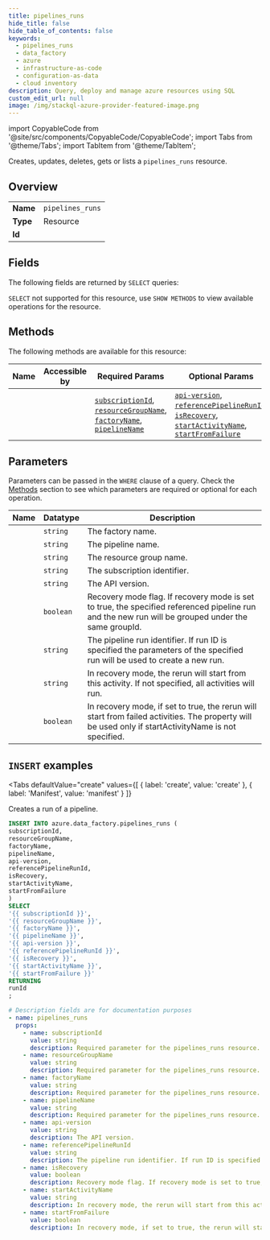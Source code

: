 ```yaml
--- 
title: pipelines_runs
hide_title: false
hide_table_of_contents: false
keywords:
  - pipelines_runs
  - data_factory
  - azure
  - infrastructure-as-code
  - configuration-as-data
  - cloud inventory
description: Query, deploy and manage azure resources using SQL
custom_edit_url: null
image: /img/stackql-azure-provider-featured-image.png
---
```


import CopyableCode from '@site/src/components/CopyableCode/CopyableCode';
import Tabs from '@theme/Tabs';
import TabItem from '@theme/TabItem';

Creates, updates, deletes, gets or lists a <code>pipelines_runs</code> resource.

## Overview
<table><tbody>
<tr><td><b>Name</b></td><td><code>pipelines_runs</code></td></tr>
<tr><td><b>Type</b></td><td>Resource</td></tr>
<tr><td><b>Id</b></td><td><CopyableCode code="azure.data_factory.pipelines_runs" /></td></tr>
</tbody></table>

## Fields

The following fields are returned by `SELECT` queries:

`SELECT` not supported for this resource, use `SHOW METHODS` to view available operations for the resource.


## Methods

The following methods are available for this resource:

<table>
<thead>
    <tr>
    <th>Name</th>
    <th>Accessible by</th>
    <th>Required Params</th>
    <th>Optional Params</th>
    <th>Description</th>
    </tr>
</thead>
<tbody>
<tr>
    <td><a href="#create"><CopyableCode code="create" /></a></td>
    <td><CopyableCode code="insert" /></td>
    <td><a href="#parameter-subscriptionId"><code>subscriptionId</code></a>, <a href="#parameter-resourceGroupName"><code>resourceGroupName</code></a>, <a href="#parameter-factoryName"><code>factoryName</code></a>, <a href="#parameter-pipelineName"><code>pipelineName</code></a></td>
    <td><a href="#parameter-api-version"><code>api-version</code></a>, <a href="#parameter-referencePipelineRunId"><code>referencePipelineRunId</code></a>, <a href="#parameter-isRecovery"><code>isRecovery</code></a>, <a href="#parameter-startActivityName"><code>startActivityName</code></a>, <a href="#parameter-startFromFailure"><code>startFromFailure</code></a></td>
    <td>Creates a run of a pipeline.</td>
</tr>
</tbody>
</table>

## Parameters

Parameters can be passed in the `WHERE` clause of a query. Check the [Methods](#methods) section to see which parameters are required or optional for each operation.

<table>
<thead>
    <tr>
    <th>Name</th>
    <th>Datatype</th>
    <th>Description</th>
    </tr>
</thead>
<tbody>
<tr id="parameter-factoryName">
    <td><CopyableCode code="factoryName" /></td>
    <td><code>string</code></td>
    <td>The factory name.</td>
</tr>
<tr id="parameter-pipelineName">
    <td><CopyableCode code="pipelineName" /></td>
    <td><code>string</code></td>
    <td>The pipeline name.</td>
</tr>
<tr id="parameter-resourceGroupName">
    <td><CopyableCode code="resourceGroupName" /></td>
    <td><code>string</code></td>
    <td>The resource group name.</td>
</tr>
<tr id="parameter-subscriptionId">
    <td><CopyableCode code="subscriptionId" /></td>
    <td><code>string</code></td>
    <td>The subscription identifier.</td>
</tr>
<tr id="parameter-api-version">
    <td><CopyableCode code="api-version" /></td>
    <td><code>string</code></td>
    <td>The API version.</td>
</tr>
<tr id="parameter-isRecovery">
    <td><CopyableCode code="isRecovery" /></td>
    <td><code>boolean</code></td>
    <td>Recovery mode flag. If recovery mode is set to true, the specified referenced pipeline run and the new run will be grouped under the same groupId.</td>
</tr>
<tr id="parameter-referencePipelineRunId">
    <td><CopyableCode code="referencePipelineRunId" /></td>
    <td><code>string</code></td>
    <td>The pipeline run identifier. If run ID is specified the parameters of the specified run will be used to create a new run.</td>
</tr>
<tr id="parameter-startActivityName">
    <td><CopyableCode code="startActivityName" /></td>
    <td><code>string</code></td>
    <td>In recovery mode, the rerun will start from this activity. If not specified, all activities will run.</td>
</tr>
<tr id="parameter-startFromFailure">
    <td><CopyableCode code="startFromFailure" /></td>
    <td><code>boolean</code></td>
    <td>In recovery mode, if set to true, the rerun will start from failed activities. The property will be used only if startActivityName is not specified.</td>
</tr>
</tbody>
</table>

## `INSERT` examples

<Tabs
    defaultValue="create"
    values={[
        { label: 'create', value: 'create' },
        { label: 'Manifest', value: 'manifest' }
    ]}
>
<TabItem value="create">

Creates a run of a pipeline.

```sql
INSERT INTO azure.data_factory.pipelines_runs (
subscriptionId,
resourceGroupName,
factoryName,
pipelineName,
api-version,
referencePipelineRunId,
isRecovery,
startActivityName,
startFromFailure
)
SELECT 
'{{ subscriptionId }}',
'{{ resourceGroupName }}',
'{{ factoryName }}',
'{{ pipelineName }}',
'{{ api-version }}',
'{{ referencePipelineRunId }}',
'{{ isRecovery }}',
'{{ startActivityName }}',
'{{ startFromFailure }}'
RETURNING
runId
;
```
</TabItem>
<TabItem value="manifest">

```yaml
# Description fields are for documentation purposes
- name: pipelines_runs
  props:
    - name: subscriptionId
      value: string
      description: Required parameter for the pipelines_runs resource.
    - name: resourceGroupName
      value: string
      description: Required parameter for the pipelines_runs resource.
    - name: factoryName
      value: string
      description: Required parameter for the pipelines_runs resource.
    - name: pipelineName
      value: string
      description: Required parameter for the pipelines_runs resource.
    - name: api-version
      value: string
      description: The API version.
    - name: referencePipelineRunId
      value: string
      description: The pipeline run identifier. If run ID is specified the parameters of the specified run will be used to create a new run.
    - name: isRecovery
      value: boolean
      description: Recovery mode flag. If recovery mode is set to true, the specified referenced pipeline run and the new run will be grouped under the same groupId.
    - name: startActivityName
      value: string
      description: In recovery mode, the rerun will start from this activity. If not specified, all activities will run.
    - name: startFromFailure
      value: boolean
      description: In recovery mode, if set to true, the rerun will start from failed activities. The property will be used only if startActivityName is not specified.
```
</TabItem>
</Tabs>
